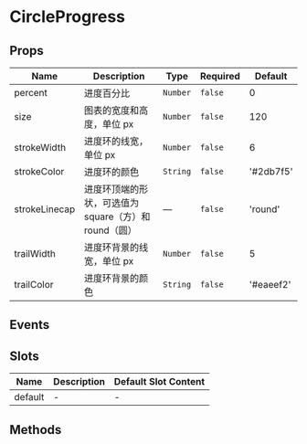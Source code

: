 # CircleProgress

<circleProgress :percent="35" />
<circleProgress :percent="35" :size="60" />
<circleProgress :percent="35" :size="60" strokeColor="red" />


## Props

<!-- @vuese:CircleProgress:props:start -->
|Name|Description|Type|Required|Default|
|---|---|---|---|---|
|percent|进度百分比|`Number`|`false`|0|
|size|图表的宽度和高度，单位 px|`Number`|`false`|120|
|strokeWidth|进度环的线宽，单位 px|`Number`|`false`|6|
|strokeColor|进度环的颜色|`String`|`false`|'#2db7f5'|
|strokeLinecap|进度环顶端的形状，可选值为square（方）和round（圆）|—|`false`|'round'|
|trailWidth|进度环背景的线宽，单位 px|`Number`|`false`|5|
|trailColor|进度环背景的颜色|`String`|`false`|'#eaeef2'|
<!-- @vuese:CircleProgress:props:end -->





## Events

<!-- @vuese:CircleProgress:events:start -->
<!-- @vuese:CircleProgress:events:end -->

## Slots

<!-- @vuese:CircleProgress:slots:start -->
|Name|Description|Default Slot Content|
|---|---|---|
|default|-|-|
<!-- @vuese:CircleProgress:slots:end -->





## Methods

<!-- @vuese:CircleProgress:methods:start -->
<!-- @vuese:CircleProgress:methods:end -->